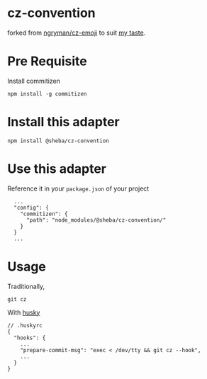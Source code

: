# cz-convention
forked from [ngryman/cz-emoji](https://github.com/ngryman/cz-emoji) to suit [my taste](https://github.com/ShafiqIslam/dotfiles/blob/master/.gitmessage).

# Pre Requisite
Install commitizen
```
npm install -g commitizen
```

# Install this adapter

```
npm install @sheba/cz-convention
```

# Use this adapter

Reference it in your `package.json` of your project
```
  ...
  "config": {
    "commitizen": {
      "path": "node_modules/@sheba/cz-convention/"
    }
  }
  ...
```

# Usage
Traditionally,

```
git cz
```
With [husky](https://github.com/typicode/husky)
```
// .huskyrc
{
  "hooks": {
    ...
    "prepare-commit-msg": "exec < /dev/tty && git cz --hook",
    ...
  }
}
```
